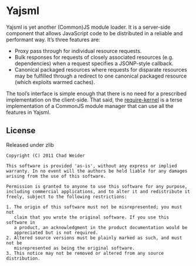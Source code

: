 # Yajsml #

Yajsml is yet another (Common)JS module loader. It is a server-side component that allows JavaScript code to be distributed in a reliable and performant way. It’s three features are:

 - Proxy pass through for individual resource requests.
 - Bulk responses for requests of closely associated resources (e.g. dependencies) when a request specifies a JSONP-style callback.
 - Canonical packaged resources where requests for disparate resources may be fulfilled through a redirect to one canonical packaged resource (which exploits warmed caches).

The tool’s interface is simple enough that there is no need for a prescribed implementation on the client-side. That said, the [require-kernel](https://github.com/cweider/require-kernel) is a terse implementation of a CommonJS module manager that can use all the features in Yajsml.

## License ##
Released under zlib

    Copyright (C) 2011 Chad Weider

    This software is provided 'as-is', without any express or implied
    warranty. In no event will the authors be held liable for any damages
    arising from the use of this software.

    Permission is granted to anyone to use this software for any purpose,
    including commercial applications, and to alter it and redistribute it
    freely, subject to the following restrictions:

    1. The origin of this software must not be misrepresented; you must not
       claim that you wrote the original software. If you use this software in
       a product, an acknowledgment in the product documentation would be
       appreciated but is not required.
    2. Altered source versions must be plainly marked as such, and must not be
       misrepresented as being the original software.
    3. This notice may not be removed or altered from any source distribution.
